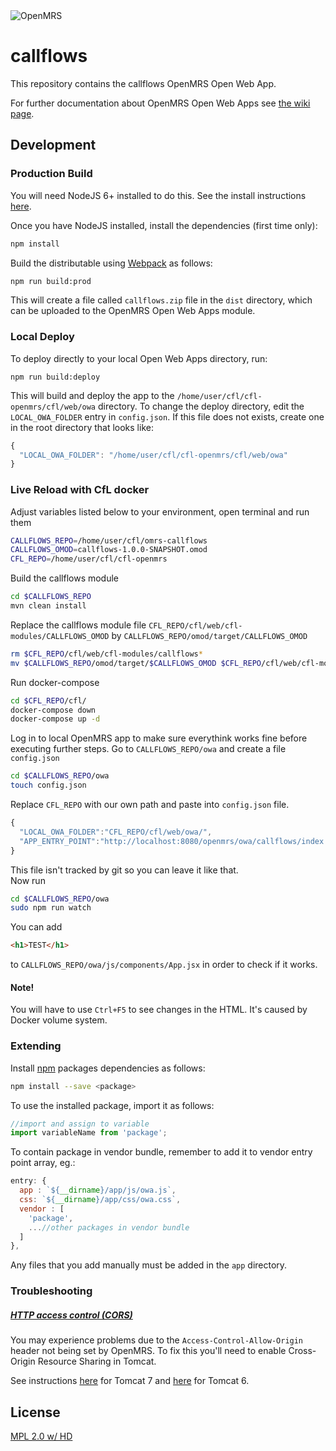 <img src="https://cloud.githubusercontent.com/assets/668093/12567089/0ac42774-c372-11e5-97eb-00baf0fccc37.jpg" alt="OpenMRS"/>

# callflows

This repository contains the callflows OpenMRS Open Web App.

For further documentation about OpenMRS Open Web Apps see
[the wiki page](https://wiki.openmrs.org/display/docs/Open+Web+Apps+Module).

## Development

### Production Build

You will need NodeJS 6+ installed to do this. See the install instructions [here](https://nodejs.org/en/download/package-manager/).

Once you have NodeJS installed, install the dependencies (first time only):

```sh
npm install
```

Build the distributable using [Webpack](https://webpack.github.io/) as follows:

````sh
npm run build:prod
````

This will create a file called `callflows.zip` file in the `dist` directory,
which can be uploaded to the OpenMRS Open Web Apps module.

### Local Deploy

To deploy directly to your local Open Web Apps directory, run:

````
npm run build:deploy
````

This will build and deploy the app to the `/home/user/cfl/cfl-openmrs/cfl/web/owa`
directory. To change the deploy directory, edit the `LOCAL_OWA_FOLDER` entry in
`config.json`. If this file does not exists, create one in the root directory
that looks like:

```js
{
  "LOCAL_OWA_FOLDER": "/home/user/cfl/cfl-openmrs/cfl/web/owa"
}
```

### Live Reload with CfL docker

Adjust variables listed below to your environment, open terminal and run them
```bash
CALLFLOWS_REPO=/home/user/cfl/omrs-callflows
CALLFLOWS_OMOD=callflows-1.0.0-SNAPSHOT.omod
CFL_REPO=/home/user/cfl/cfl-openmrs
```
Build the callflows module
```bash
cd $CALLFLOWS_REPO
mvn clean install
```
Replace the callflows module file `CFL_REPO/cfl/web/cfl-modules/CALLFLOWS_OMOD` by `CALLFLOWS_REPO/omod/target/CALLFLOWS_OMOD`
```bash
rm $CFL_REPO/cfl/web/cfl-modules/callflows*
mv $CALLFLOWS_REPO/omod/target/$CALLFLOWS_OMOD $CFL_REPO/cfl/web/cfl-modules
```
Run docker-compose
```bash
cd $CFL_REPO/cfl/
docker-compose down
docker-compose up -d
```
Log in to local OpenMRS app to make sure everythink works fine before executing further steps.
Go to `CALLFLOWS_REPO/owa` and create a file `config.json`
```bash
cd $CALLFLOWS_REPO/owa
touch config.json
```
Replace `CFL_REPO` with our own path and paste into `config.json` file. 
```js
{
  "LOCAL_OWA_FOLDER":"CFL_REPO/cfl/web/owa/",
  "APP_ENTRY_POINT":"http://localhost:8080/openmrs/owa/callflows/index.html"
}
```
This file isn't tracked by git so you can leave it like that.
<br/>
Now run
```bash
cd $CALLFLOWS_REPO/owa
sudo npm run watch
```
You can add
```html
<h1>TEST</h1>
```
to `CALLFLOWS_REPO/owa/js/components/App.jsx` in order to check if it works.

#### Note!
You will have to use `Ctrl+F5` to see changes in the HTML. It's caused by Docker volume system. 

### Extending

Install [npm](http://npmjs.com/) packages dependencies as follows:

````sh
npm install --save <package>
````

To use the installed package, import it as follows:

````js
//import and assign to variable
import variableName from 'package';
````

To contain package in vendor bundle, remember to add it to vendor entry point array, eg.:

````js
entry: {
  app : `${__dirname}/app/js/owa.js`,
  css: `${__dirname}/app/css/owa.css`,
  vendor : [
    'package',
    ...//other packages in vendor bundle
  ]
},
````

Any files that you add manually must be added in the `app` directory.

### Troubleshooting

##### [HTTP access control (CORS)](https://developer.mozilla.org/en-US/docs/Web/HTTP/Access_control_CORS)

You may experience problems due to the `Access-Control-Allow-Origin` header not
being set by OpenMRS. To fix this you'll need to enable Cross-Origin Resource
Sharing in Tomcat.

See instructions [here](http://enable-cors.org/server_tomcat.html) for Tomcat 7 and [here](https://www.dforge.net/2013/09/16/enabling-cors-on-apache-tomcat-6/) for Tomcat 6.

## License

[MPL 2.0 w/ HD](http://openmrs.org/license/)
